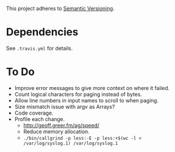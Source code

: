This project adheres to [Semantic Versioning](http://semver.org).

# Dependencies #

See `.travis.yml` for details.

# To Do #

- Improve error messages to give more context on where it failed.
- Count logical characters for paging instead of bytes.
- Allow line numbers in input names to scroll to when paging.
- Size mismatch issue with argv as Arrays?
- Code coverage.
- Profile each change.
  - http://geoff.greer.fm/ag/speed/
  - Reduce memory allocation.
  - `./bin/callgrind -p less:-E -p less:+$(wc -l < /var/log/syslog.1) /var/log/syslog.1`
